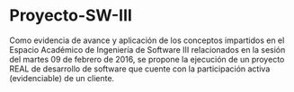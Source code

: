 # Proyecto-SW-III
Como evidencia de avance y aplicación de los conceptos impartidos en el Espacio Académico de Ingeniería de Software III relacionados en la sesión del martes 09 de febrero de 2016, se propone la ejecución de un proyecto REAL de desarrollo de software que cuente con la participación activa (evidenciable) de un cliente.
